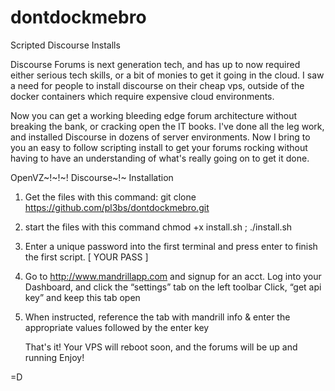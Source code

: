 # dontdockmebro
Scripted Discourse Installs 

Discourse Forums is next generation tech, and has up to now required either serious tech skills, or a bit of monies to get it going in the cloud. I saw a need for people to install discourse on their cheap vps, outside of the docker containers which require expensive cloud environments. 

Now you can get a working bleeding edge forum architecture without breaking the bank, or cracking open the IT books. I've done all the leg work, and installed Discourse in dozens of server environments. Now I bring to you an easy to follow scripting install to get your forums rocking without having to have an understanding of what's really going on to get it done. 

OpenVZ~!~!~!
Discourse~!~
Installation
  
1. Get the files with this command:
	git clone https://github.com/pl3bs/dontdockmebro.git

2. start the files with this command
	chmod +x install.sh ; ./install.sh

3. Enter a unique password into the first terminal and press enter to finish the first script.
	[ YOUR PASS ]

4. Go to http://www.mandrillapp.com and signup for an acct.
 	Log into your Dashboard, and click the “settings” tab on the left toolbar
	Click, “get api key” and keep this tab open

5. When instructed, reference the tab with mandrill info & enter the appropriate values followed by the enter key
	

	That's it! Your VPS will reboot soon, and the forums will be up and running 
	Enjoy!  

=D
